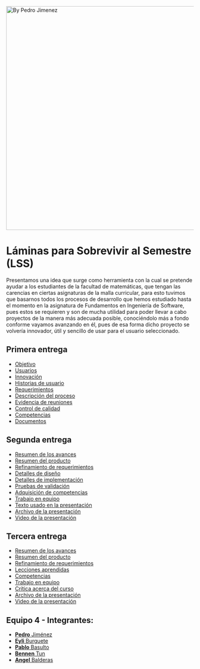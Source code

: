 <img src="https://i.imgur.com/uN5z1VK.jpg" title="By Pedro Jimenez" width="600">

# Láminas para Sobrevivir al Semestre (LSS)
Presentamos una idea que surge como herramienta con la cual se pretende ayudar a los estudiantes de la facultad de matemáticas, que tengan las carencias en ciertas asignaturas de la malla curricular, para esto tuvimos que basarnos todos los procesos de desarrollo que hemos estudiado hasta el momento en la asignatura de Fundamentos en Ingeniería de Software, pues estos se requieren y son de mucha utilidad para poder llevar a cabo proyectos de la manera más adecuada posible, conociéndolo más a fondo conforme vayamos avanzando en él, pues de esa forma dicho proyecto se volvería innovador, útil y sencillo de usar para el usuario seleccionado.

## Primera entrega

- [Objetivo](https://github.com/Benn7n/PY-FIS-LAMINAS/blob/main/DOCUMENTOS/1.1%20DESCRIPCI%C3%93N%20DE%20LA%20APLICACI%C3%93N/1.%20Objetivo.md)
- [Usuarios](https://github.com/Benn7n/PY-FIS-LAMINAS/blob/main/DOCUMENTOS/1.1%20DESCRIPCI%C3%93N%20DE%20LA%20APLICACI%C3%93N/2.%20Usuarios.md)
- [Innovación](https://github.com/Benn7n/PY-FIS-LAMINAS/blob/main/DOCUMENTOS/1.1%20DESCRIPCI%C3%93N%20DE%20LA%20APLICACI%C3%93N/3.%20Innovaci%C3%B3n.md)
- [Historias de usuario](https://github.com/Benn7n/PY-FIS-LAMINAS/blob/main/DOCUMENTOS/1.2%20REQUERIMIENTOS%20%26%20HISTORIAS%20DE%20USUARIO/1.%20Historia%20de%20usuario.md)
- [Requerimientos](https://github.com/Benn7n/PY-FIS-LAMINAS/blob/main/DOCUMENTOS/1.2%20REQUERIMIENTOS%20%26%20HISTORIAS%20DE%20USUARIO/2.%20Requerimientos.md)
- [Descripción del proceso](https://github.com/Benn7n/PY-FIS-LAMINAS/blob/main/DOCUMENTOS/1.3%20PROCESO%20DE%20DESARROLLO/1.%20Descripci%C3%B3n%20del%20proceso.md)
- [Evidencia de reuniones](https://github.com/Benn7n/PY-FIS-LAMINAS/blob/main/DOCUMENTOS/1.3%20PROCESO%20DE%20DESARROLLO/2.%20Evidencia%20de%20reuniones.md)
- [Control de calidad](https://github.com/Benn7n/PY-FIS-LAMINAS/blob/main/DOCUMENTOS/1.3%20PROCESO%20DE%20DESARROLLO/3.%20Control%20de%20calidad.md)
- [Competencias](https://github.com/Benn7n/PY-FIS-LAMINAS/blob/main/DOCUMENTOS/1.4%20COMPETENCIAS%20DE%20LA%20ASIGNATURA/1.%20Competencias.md)
- [Documentos](https://github.com/Benn7n/PY-FIS-LAMINAS/tree/main/DOCUMENTOS/1.5%20PRIMERA%20ENTREGA)

## Segunda entrega

- [Resumen de los avances](https://github.com/Benn7n/PY-FIS-LAMINAS/blob/main/DOCUMENTOS/2.1%20RESUMENES/1.%20Resumen%20de%20los%20avances.md)
- [Resumen del producto](https://github.com/Benn7n/PY-FIS-LAMINAS/blob/main/DOCUMENTOS/2.1%20RESUMENES/2.%20Resumen%20del%20producto.md)
- [Refinamiento de requerimientos](https://github.com/Benn7n/PY-FIS-LAMINAS/blob/main/DOCUMENTOS/2.2%20PLAN%20Y%20DETALLES/1.%20Refinamiento%20de%20requerimientos.md)
- [Detalles de diseño](https://github.com/Benn7n/PY-FIS-LAMINAS/blob/main/DOCUMENTOS/2.2%20PLAN%20Y%20DETALLES/2.%20Detalles%20de%20dise%C3%B1o.md)
- [Detalles de implementación](https://github.com/Benn7n/PY-FIS-LAMINAS/blob/main/DOCUMENTOS/2.2%20PLAN%20Y%20DETALLES/3.%20Detalles%20de%20implementaci%C3%B3n.md)
- [Pruebas de validación](https://github.com/Benn7n/PY-FIS-LAMINAS/blob/main/DOCUMENTOS/2.2%20PLAN%20Y%20DETALLES/4.%20Pruebas%20de%20validaci%C3%B3n.md)
- [Adquisición de competencias](https://github.com/Benn7n/PY-FIS-LAMINAS/blob/main/DOCUMENTOS/2.3%20COMPETENCIAS%20Y%20TRABAJO%20EN%20EQUIPO/1.%20Adquisici%C3%B3n%20de%20competencias.md)
- [Trabajo en equipo](https://github.com/Benn7n/PY-FIS-LAMINAS/blob/main/DOCUMENTOS/2.3%20COMPETENCIAS%20Y%20TRABAJO%20EN%20EQUIPO/2.%20Trabajo%20en%20equipo.md)
- [Texto usado en la presentación](https://github.com/Benn7n/PY-FIS-LAMINAS/blob/main/DOCUMENTOS/2.4%20SEGUNDA%20ENTREGA/1.%20Texto.md)
- [Archivo de la presentación](https://alumnosuady-my.sharepoint.com/:b:/g/personal/a21216425_alumnos_uady_mx/EQUITwRaTCZCu_KIhZQKixEB7Iq2jsaiwwL8M4_57smMCg?e=IqVahF)
- [Video de la presentación](https://alumnosuady-my.sharepoint.com/:v:/g/personal/a21216425_alumnos_uady_mx/EV-mfribhL5JjpYoEbiuTXcBWCE3gY6hf6uBmIdX32Q6Bw?e=eieTsi)

## Tercera entrega

- [Resumen de los avances](https://github.com/Benn7n/PY-FIS-LAMINAS/blob/main/DOCUMENTOS/3.1%20Resumenes/Resumen%20de%20los%20avances.md)
- [Resumen del producto](https://github.com/Benn7n/PY-FIS-LAMINAS/blob/main/DOCUMENTOS/3.1%20Resumenes/Resumen%20del%20producto.md)
- [Refinamiento de requerimientos](https://github.com/Benn7n/PY-FIS-LAMINAS/blob/main/DOCUMENTOS/3.1%20Resumenes/Refinamiento%20de%20requerimientos%202.md)
- [Lecciones aprendidas](https://github.com/Benn7n/PY-FIS-LAMINAS/blob/main/DOCUMENTOS/3.2%20Lecciones%20y%20competencias/Lecciones%20aprendidas.md)
- [Competencias](https://github.com/Benn7n/PY-FIS-LAMINAS/blob/main/DOCUMENTOS/3.2%20Lecciones%20y%20competencias/Competencias%20adquiridas.md)
- [Trabajo en equipo](https://github.com/Benn7n/PY-FIS-LAMINAS/blob/main/DOCUMENTOS/3.3%20Trabajo%20en%20equipo%20y%20critica/Trabajo%20en%20equipo.md)
- [Crítica acerca del curso](https://github.com/Benn7n/PY-FIS-LAMINAS/blob/main/DOCUMENTOS/3.3%20Trabajo%20en%20equipo%20y%20critica/Cr%C3%ADtica%20al%20curso.md)
- [Archivo de la presentación]()
- [Video de la presentación]()

## Equipo 4 - Integrantes:
- [**Pedro** Jiménez](https://github.com/PedroJH25)
- [**Eyli** Burguete](https://github.com/EyliB) 
- [**Pablo** Basulto](https://github.com/PabloBasulto)
- [**Bennen** Tun](https://github.com/Benn7n)
- [**Angel** Balderas](https://github.com/ABalderas21)
